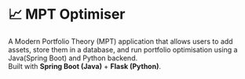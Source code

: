 # 📈 MPT Optimiser

A Modern Portfolio Theory (MPT) application that allows users to add assets, store them in a database, and run portfolio optimisation using a Java(Spring Boot) and Python backend.  
Built with **Spring Boot (Java)** + **Flask (Python)**.
